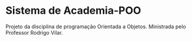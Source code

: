 # Sistema de Academia-POO
Projeto da disciplina de programação Orientada a Objetos.
Ministrada pelo Professor Rodrigo Vilar.
